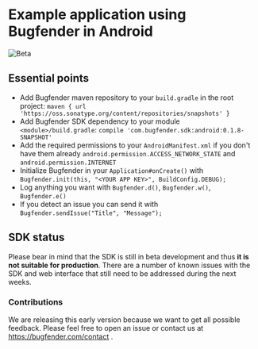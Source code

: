 # Example application using Bugfender in Android

![Beta](https://bugfender.com/wp-content/uploads/2016/02/BETA.png)

## Essential points
* Add Bugfender maven repository to your `build.gradle` in the root project: `maven {
            url 'https://oss.sonatype.org/content/repositories/snapshots'
        }`
* Add Bugfender SDK dependency to your module `<module>/build.gradle`: `compile 'com.bugfender.sdk:android:0.1.8-SNAPSHOT'`
* Add the required permissions to your `AndroidManifest.xml` if you don't have them already `android.permission.ACCESS_NETWORK_STATE` and `android.permission.INTERNET`
* Initialize Bugfender in your `Application#onCreate()` with `Bugfender.init(this, "<YOUR APP KEY>", BuildConfig.DEBUG);`
* Log anything you want with `Bugfender.d()`, `Bugfender.w()`, `Bugfender.e()`
* If you detect an issue you can send it with `Bugfender.sendIssue("Title", "Message");`

## SDK status
Please bear in mind that the SDK is still in beta development and thus **it is not suitable for production**. There are a number of known issues with the SDK and web interface that still need to be addressed during the next weeks.

### Contributions
We are releasing this early version because we want to get all possible feedback. Please feel free to open an issue or contact us at https://bugfender.com/contact .
